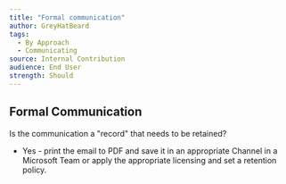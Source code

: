 ```yaml
---
title: "Formal communication"
author: GreyHatBeard
tags: 
  - By Approach
  - Communicating
source: Internal Contribution
audience: End User
strength: Should
---
```

## Formal Communication

Is the communication a "record" that needs to be retained?
- Yes - print the email to PDF and save it in an appropriate Channel in a Microsoft Team or apply the appropriate licensing and set a retention policy.
